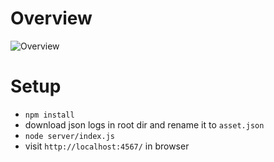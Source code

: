 # Overview
![Overview](https://github.com/[username]/[reponame]/blob/[branch]/image.jpg?raw=true)

# Setup
- `npm install`
- download json logs in root dir and rename it to `asset.json`
- `node server/index.js`
- visit `http://localhost:4567/` in browser
